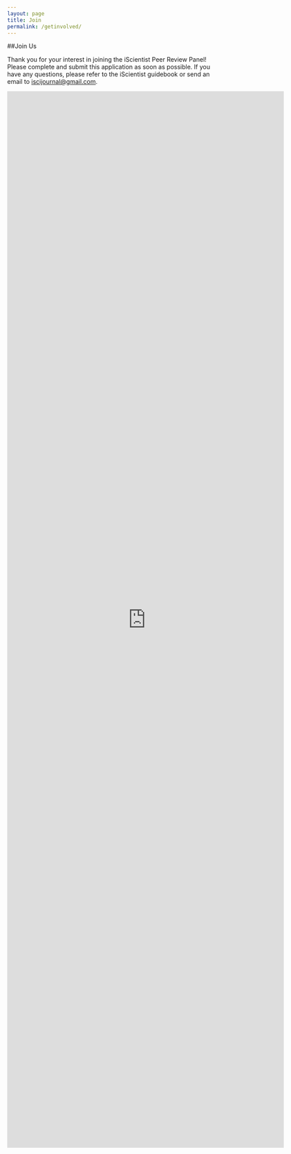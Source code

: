 ```yaml
---
layout: page
title: Join
permalink: /getinvolved/
---
```


##Join Us

Thank you for your interest in joining the iScientist Peer Review Panel! Please complete and submit this application as soon as possible. If you have any questions, please refer to the iScientist guidebook or send an email to iscijournal@gmail.com.
<iframe src="https://docs.google.com/forms/d/e/1FAIpQLSdcSkYG7F0URqmsubmYQLGPvqcHzae5b3k2WttxSnRDWwK44Q/viewform?embedded=true" width="640" height="2439" frameborder="0" marginheight="0" marginwidth="0">Loading...</iframe>

